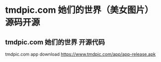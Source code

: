 # tmdpic.com 她们的世界（美女图片） 源码开源 

## tmdpic.com 她们的世界 开源代码
tmdpic.com app download  https://www.tmdpic.com/app/app-release.apk
